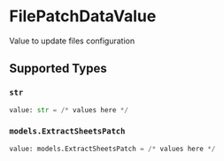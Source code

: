 # FilePatchDataValue

Value to update files configuration


## Supported Types

### `str`

```python
value: str = /* values here */
```

### `models.ExtractSheetsPatch`

```python
value: models.ExtractSheetsPatch = /* values here */
```

